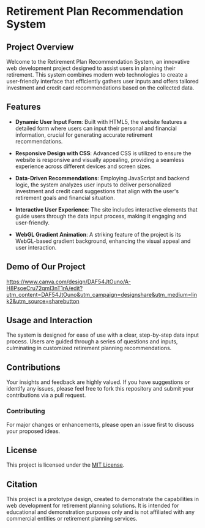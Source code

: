# Retirement Plan Recommendation System

## Project Overview
Welcome to the Retirement Plan Recommendation System, an innovative web development project designed to assist users in planning their retirement. This system combines modern web technologies to create a user-friendly interface that efficiently gathers user inputs and offers tailored investment and credit card recommendations based on the collected data.

## Features

- **Dynamic User Input Form**: Built with HTML5, the website features a detailed form where users can input their personal and financial information, crucial for generating accurate retirement recommendations.

- **Responsive Design with CSS**: Advanced CSS is utilized to ensure the website is responsive and visually appealing, providing a seamless experience across different devices and screen sizes.

- **Data-Driven Recommendations**: Employing JavaScript and backend logic, the system analyzes user inputs to deliver personalized investment and credit card suggestions that align with the user's retirement goals and financial situation.

- **Interactive User Experience**: The site includes interactive elements that guide users through the data input process, making it engaging and user-friendly.

- **WebGL Gradient Animation**: A striking feature of the project is its WebGL-based gradient background, enhancing the visual appeal and user interaction.

## Demo of Our Project
https://www.canva.com/design/DAF54JtOuno/A-H8PsoeCru72qmI3nT1rA/edit?utm_content=DAF54JtOuno&utm_campaign=designshare&utm_medium=link2&utm_source=sharebutton

## Usage and Interaction

The system is designed for ease of use with a clear, step-by-step data input process. Users are guided through a series of questions and inputs, culminating in customized retirement planning recommendations.

## Contributions

Your insights and feedback are highly valued. If you have suggestions or identify any issues, please feel free to fork this repository and submit your contributions via a pull request.

### Contributing

For major changes or enhancements, please open an issue first to discuss your proposed ideas.

## License

This project is licensed under the [MIT License](https://choosealicense.com/licenses/mit/).

## Citation

This project is a prototype design, created to demonstrate the capabilities in web development for retirement planning solutions. It is intended for educational and demonstration purposes only and is not affiliated with any commercial entities or retirement planning services.

